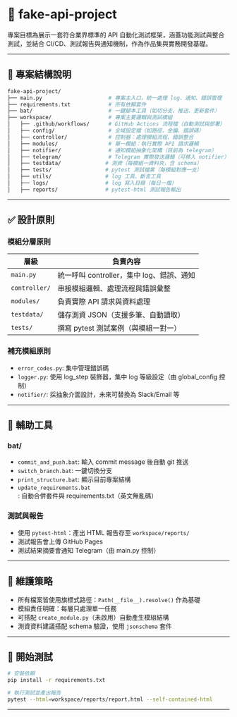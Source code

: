 # 🧪 fake-api-project

專案目標為展示一套符合業界標準的 API 自動化測試框架，涵蓋功能測試與整合測試，並結合 CI/CD、測試報告與通知機制，作為作品集與實務開發基礎。

---

## 📁 專案結構說明

```bash
fake-api-project/
├── main.py                     # 專案主入口，統一處理 log、通知、錯誤管理
├── requirements.txt            # 所有依賴套件
├── bat/                        # 一鍵腳本工具（如切分支、推送、更新套件）
├── workspace/                  # 專案主要邏輯與測試模組
│   ├── .github/workflows/      # GitHub Actions 流程檔（自動測試與部署）
│   ├── config/                 # 全域設定檔（如路徑、金鑰、錯誤碼）
│   ├── controller/             # 控制器：處理模組流程、錯誤整合
│   ├── modules/                # 單一模組：執行實際 API 請求邏輯
│   ├── notifier/               # 通知模組抽象化架構（目前為 telegram）
│   ├── telegram/               # Telegram 實際發送邏輯（可移入 notifier）
│   ├── testdata/              # 測資（每模組一資料夾，含 schema）
│   ├── tests/                 # pytest 測試檔案（每模組對應一支）
│   ├── utils/                 # log 工具、斷言工具
│   ├── logs/                  # log 寫入目錄（每日一檔）
│   ├── reports/               # pytest-html 測試報告輸出
```

---

## ✅ 設計原則

### 模組分層原則

| 層級            | 負責內容                         |
| ------------- | ---------------------------- |
| `main.py`     | 統一呼叫 controller，集中 log、錯誤、通知 |
| `controller/` | 串接模組邏輯、處理流程與錯誤彙整             |
| `modules/`    | 負責實際 API 請求與資料處理             |
| `testdata/`   | 儲存測資 JSON（支援多筆、自動讀取）         |
| `tests/`      | 撰寫 pytest 測試案例（與模組一對一）       |

### 補充模組原則

* `error_codes.py`: 集中管理錯誤碼
* `logger.py`: 使用 log\_step 裝飾器，集中 log 等級設定（由 global\_config 控制）
* `notifier/`: 採抽象介面設計，未來可替換為 Slack/Email 等

---

## 🔧 輔助工具

### bat/

* `commit_and_push.bat`: 輸入 commit message 後自動 git 推送
* `switch_branch.bat`: 一鍵切換分支
* `print_structure.bat`: 顯示目前專案結構
* `update_requirements.bat`: 自動合併套件與 requirements.txt（英文無亂碼）

### 測試與報告

* 使用 `pytest-html`：產出 HTML 報告存至 `workspace/reports/`
* 測試報告會上傳 GitHub Pages
* 測試結果摘要會通知 Telegram（由 main.py 控制）

---

## 🧠 維護策略

* 所有檔案皆使用旗標式路徑：`Path(__file__).resolve()` 作為基礎
* 模組責任明確：每層只處理單一任務
* 可搭配 `create_module.py`（未啟用）自動產生模組結構
* 測資資料建議搭配 schema 驗證，使用 `jsonschema` 套件

---

## 🚀 開始測試

```bash
# 安裝依賴
pip install -r requirements.txt

# 執行測試並產出報告
pytest --html=workspace/reports/report.html --self-contained-html
```

---
